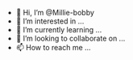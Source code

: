 - 👋 Hi, I’m @Millie-bobby
- 👀 I’m interested in ...
- 🌱 I’m currently learning ...
- 💞️ I’m looking to collaborate on ...
- 📫 How to reach me ...

<!---
Millie-bobby/Millie-bobby is a ✨ special ✨ repository because its `README.md` (this file) appears on your GitHub profile.
You can click the Preview link to take a look at your changes.
--->
